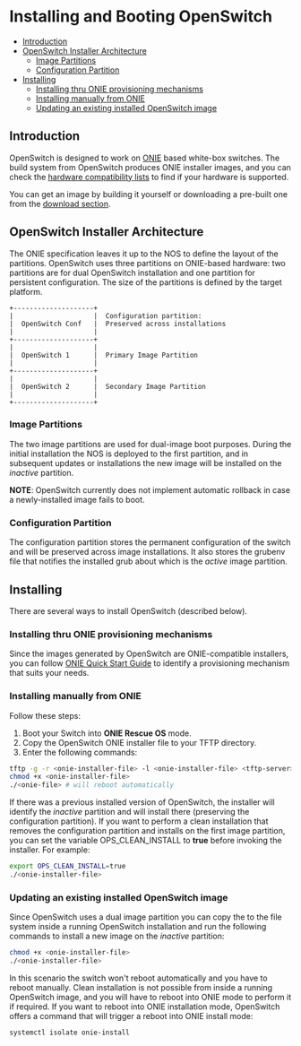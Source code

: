 # Installing and Booting OpenSwitch

- [Introduction](#introduction)
- [OpenSwitch Installer Architecture](#openswitch-installer-architecture)
	- [Image Partitions](#image-partitions)
	- [Configuration Partition](#configuration-partition)
- [Installing](#Installing)
	- [Installing thru ONIE provisioning mechanisms](#installing-thru-onie-provisioning-mechanisms)
	- [Installing manually from ONIE](#installing-manually-from-onie)
	- [Updating an existing installed OpenSwitch image](#updating-an-existing-installed-openswitch-image)

## Introduction

OpenSwitch is designed to work on [ONIE](http://onie.opencompute.org) based white-box switches.
The build system from OpenSwitch produces ONIE installer images, and you can check the [hardware compatibility lists](http://www.openswitch.net/documents/user/hardware-compatibility) to find if your hardware is supported.

You can get an image by building it yourself or downloading a pre-built one from the [download section](http://www.openswitch.net/use/usehome#downloads).

## OpenSwitch Installer Architecture
The ONIE specification leaves it up to the NOS to define the layout of the partitions.
OpenSwitch uses three partitions on ONIE-based hardware: two partitions are for dual OpenSwitch installation and one partition for persistent configuration. The size of the partitions is defined by the target platform.

```ditaa
+--------------------+
|                    |  Configuration partition:
|  OpenSwitch Conf   |  Preserved across installations
|                    |
+--------------------+
|                    |
|  OpenSwitch 1      |  Primary Image Partition
|                    |
+--------------------+
|                    |
|  OpenSwitch 2      |  Secondary Image Partition
|                    |
+--------------------+
```

### Image Partitions
The two image partitions are used for dual-image boot purposes. During the initial installation
the NOS is deployed to the first partition, and in subsequent updates or installations the new
image will be installed on the _inactive_ partition.

**NOTE**: OpenSwitch currently does not implement automatic rollback in case a newly-installed image fails to boot.

### Configuration Partition
The configuration partition stores the permanent configuration of the switch and will be preserved across image installations. It also stores the grubenv file that notifies the
installed grub about which is the _active_ image partition.

## Installing
There are several ways to install OpenSwitch (described below).

### Installing thru ONIE provisioning mechanisms
Since the images generated by OpenSwitch are ONIE-compatible installers, you can follow
[ONIE Quick Start Guide](https://github.com/opencomputeproject/onie/wiki/Quick-Start-Guide) to identify a provisioning mechanism that suits your needs.

### Installing manually from ONIE
Follow these steps:

1. Boot your Switch into **ONIE Rescue OS** mode.
2. Copy the OpenSwitch ONIE installer file to your TFTP directory.
4. Enter the following commands:
```bash
tftp -g -r <onie-installer-file> -l <onie-installer-file> <tftp-server>
chmod +x <onie-installer-file>
./<onie-file> # will reboot automatically
```

If there was a previous installed version of OpenSwitch, the installer will identify
the _inactive_ partition and will install there (preserving the configuration partition).
If you want to perform a clean installation that removes the configuration partition and
installs on the first image partition, you can set the variable OPS_CLEAN_INSTALL to **true**
before invoking the installer. For example:
```bash
export OPS_CLEAN_INSTALL=true
./<onie-installer-file>
```

### Updating an existing installed OpenSwitch image
Since OpenSwitch uses a dual image partition you can copy the <onie-installer-file> to the
file system inside a running OpenSwitch installation and run the following commands to install
a new image on the _inactive_ partition:
```bash
chmod +x <onie-installer-file>
./<onie-installer-file>
```

In this scenario the switch won't reboot automatically and you have to reboot manually. Clean installation
is not possible from inside a running OpenSwitch image, and you will have to reboot into ONIE mode to
perform it if required. If you want to reboot into ONIE installation mode, OpenSwitch offers a command that
will trigger a reboot into ONIE install mode:
```bash
systemctl isolate onie-install
```
